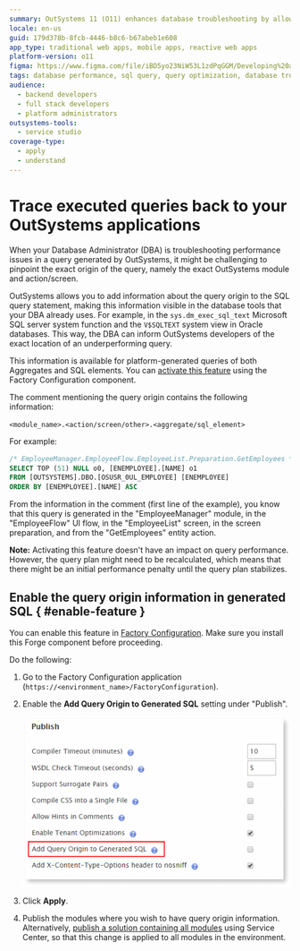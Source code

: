 ```yaml
---
summary: OutSystems 11 (O11) enhances database troubleshooting by allowing DBAs to trace queries back to specific modules and actions in OutSystems applications.
locale: en-us
guid: 179d378b-8fcb-4446-b8c6-b67abeb1e608
app_type: traditional web apps, mobile apps, reactive web apps
platform-version: o11
figma: https://www.figma.com/file/iBD5yo23NiW53L1zdPqGGM/Developing%20an%20Application?node-id=280:136
tags: database performance, sql query, query optimization, database troubleshooting, performance monitoring
audience:
  - backend developers
  - full stack developers
  - platform administrators
outsystems-tools:
  - service studio
coverage-type:
  - apply
  - understand
---
```


# Trace executed queries back to your OutSystems applications

When your Database Administrator (DBA) is troubleshooting performance issues in a query generated by OutSystems, it might be challenging to pinpoint the exact origin of the query, namely the exact OutSystems module and action/screen. 

OutSystems allows you to add information about the query origin to the SQL query statement, making this information visible in the database tools that your DBA already uses. For example, in the `sys.dm_exec_sql_text` Microsoft SQL server system function and the `V$SQLTEXT` system view in Oracle databases. This way, the DBA can inform OutSystems developers of the exact location of an underperforming query.

This information is available for platform-generated queries of both Aggregates and SQL elements. You can [activate this feature](#enable-feature) using the Factory Configuration component.

The comment mentioning the query origin contains the following information: 

`<module_name>.<action/screen/other>.<aggregate/sql_element>`

For example:

```sql
/* EmployeeManager.EmployeeFlow.EmployeeList.Preparation.GetEmployees */
SELECT TOP (51) NULL o0, [ENEMPLOYEE].[NAME] o1
FROM [OUTSYSTEMS].DBO.[OSUSR_0UL_EMPLOYEE] [ENEMPLOYEE] 
ORDER BY [ENEMPLOYEE].[NAME] ASC 
```

From the information in the comment (first line of the example), you know that this query is generated in the "EmployeeManager" module, in the "EmployeeFlow" UI flow, in the "EmployeeList" screen, in the screen preparation, and from the "GetEmployees" entity action.

**Note:** Activating this feature doesn't have an impact on query performance. However, the query plan might need to be recalculated, which means that there might be an initial performance penalty until the query plan stabilizes.

## Enable the query origin information in generated SQL { #enable-feature }

You can enable this feature in [Factory Configuration](https://www.outsystems.com/forge/component-overview/25/factory-configuration). Make sure you install this Forge component before proceeding.

Do the following:

1. Go to the Factory Configuration application (`https://<environment_name>/FactoryConfiguration`).

1. Enable the **Add Query Origin to Generated SQL** setting under "Publish".
    
    ![Screenshot highlighting the 'Add Query Origin to Generated SQL' option in the Factory Configuration settings.](images/add-query-origin-fc.png "Factory Configuration Setting for Query Origin")

1. Click **Apply**.

1. Publish the modules where you wish to have query origin information. Alternatively, [publish a solution containing all modules](https://success.outsystems.com/Documentation/How-to_Guides/DevOps/Creating_and_using_an_All_Components_solution) using Service Center, so that this change is applied to all modules in the environment.

